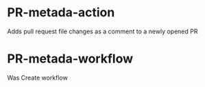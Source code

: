 # PR-metada-action
Adds pull request file changes as a comment to a newly opened PR

# PR-metada-workflow
Was Create workflow
